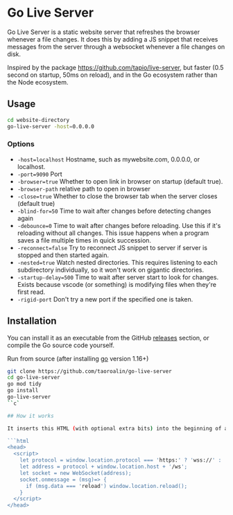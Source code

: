 # Go Live Server

Go Live Server is a static website server that refreshes the browser whenever a file changes. It does this by adding a JS snippet that receives messages from the server through a websocket whenever a file changes on disk.

Inspired by the package https://github.com/tapio/live-server, but faster (0.5 second on startup, 50ms on reload), and in the Go ecosystem rather than the Node ecosystem.

## Usage

```sh
cd website-directory
go-live-server -host=0.0.0.0
```

### Options

- `-host=localhost` Hostname, such as mywebsite.com, 0.0.0.0, or localhost.
- `-port=9090` Port
- `-browser=true` Whether to open link in browser on startup (default true).    
- `-browser-path`
        relative path to open in browser
- `-close=true` Whether to close the browser tab when the server closes (default true)
- `-blind-for=50` Time to wait after changes before detecting changes again
- `-debounce=0` Time to wait after changes before reloading. Use this if it's reloading without all changes. This issue happens when a program saves a file multiple times in quick succession.
- `-reconnect=false` Try to reconnect JS snippet to server if server is stopped and then started again.
- `-nested=true` Watch nested directories. This requires listening to each subdirectory individually, so it won't work on gigantic directories.
- `-startup-delay=500` Time to wait after server start to look for changes. Exists because vscode (or something) is modifying files when they're first read.
- `-rigid-port` Don't try a new port if the specified one is taken.

## Installation

You can install it as an executable from the GitHub [releases](https://github.com/taoroalin/go-live-server/releases) section, or compile the Go source code yourself.

Run from source (after installing [go](https://golang.org/doc/install) version 1.16+)

```sh
git clone https://github.com/taoroalin/go-live-server
cd go-live-server
go mod tidy
go install
go-live-server
``c`

## How it works

It inserts this HTML (with optional extra bits) into the beginning of any HTML file it serves. This leads to 2 `<head>` tags, which is invalid, but browsers are totally fine with it. (because people often make their html invalid to save space, it isn't always possible to validly add to an html file)

```html
<head>
  <script>
    let protocol = window.location.protocol === 'https:' ? 'wss://' : 'ws://';
    let address = protocol + window.location.host + '/ws';
    let socket = new WebSocket(address);
    socket.onmessage = (msg)=> {
      if (msg.data === 'reload') window.location.reload();
    }
  </script>
</head>
```
